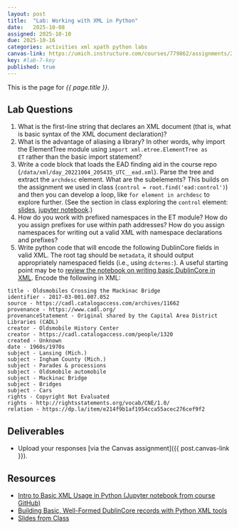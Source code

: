 ```yaml
---
layout: post
title:  "Lab: Working with XML in Python"
date:   2025-10-08
assigned: 2025-10-10
due: 2025-10-16
categories: activities xml xpath python labs
canvas-link: https://umich.instructure.com/courses/779862/assignments/2877257
key: #lab-7-key
published: true
---
```


This is the page for *{{ page.title }}*.

## Lab Questions

1. What is the first-line string that declares an XML document (that is, what is basic syntax of the XML document declaration)?
2. What is the advantage of aliasing a library? In other words, why import the ElementTree module using `import xml.etree.ElementTree as ET` rather than the basic import statement?
3. Write a code block that loads the EAD finding aid in the course repo (`/data/xml/day_20221004_205435_UTC__ead.xml`). Parse the tree and extract the `archdesc` element. What are the subelements? This builds on the assignment we used in class (`control = root.find('ead:control')`) and then you can develop a loop, like `for element in archdesc` to explore further. (See the section in class exploring the `control` element: [slides][xml-slides], [jupyter notebook][xml-basic-dublincore].)
4. How do you work with prefixed namespaces in the ET module? How do you assign prefixes for use within path addresses? How do you assign namespaces for writing out a valid XML with namespace declarations and prefixes?
5. Write python code that will encode the following DublinCore fields in valid XML. The root tag should be `metadata`, it should output appropriately namespaced fields (i.e., using `dcterms:`). A useful starting point may be to [review the notebook on writing basic DublinCore in XML][xml-basic-dublincore]. Encode the following in XML:
```
title - Oldsmobiles Crossing the Mackinac Bridge
identifier - 2017-03-001.007.052
source - https://cadl.catalogaccess.com/archives/11662
provenance - https://www.cadl.org/
provenanceStatement - Original shared by the Capital Area District Libraries (CADL)
creator - Oldsmobile History Center
creator - https://cadl.catalogaccess.com/people/1320
created - Unknown
date - 1960s/1970s
subject - Lansing (Mich.)
subject - Ingham County (Mich.)
subject - Parades & processions
subject - Oldsmobile automobile
subject - Mackinac Bridge
subject - Bridges
subject - Cars
rights - Copyright Not Evaluated
rights - http://rightsstatements.org/vocab/CNE/1.0/
relation - https://dp.la/item/e214f9b1af1954cca55acec276cef9f2
```

## Deliverables

- Upload your responses [via the Canvas assignment]({{ post.canvas-link }}).

## Resources

- [Intro to Basic XML Usage in Python (Jupyter notebook from course GitHub)][basics-notebook]
- [Building Basic, Well-Formed DublinCore records with Python XML tools][xml-basic-dublincore]
- [Slides from Class][xml-slides]

[basics-notebook]: https://github.com/morskyjezek/si676-2025-data/blob/main/examples/xml-intro-basic-functions-ET.ipynb
[xml-basic-dublincore]: https://github.com/morskyjezek/si676-2025-data/blob/main/examples/xml-generate-basic-dublin-core.ipynb
[xml-slides]: https://docs.google.com/presentation/d/15DZTqOlTvtdKlj1000XAhOVwUySbnoucMYHgQUyOncY/edit?usp=sharing
